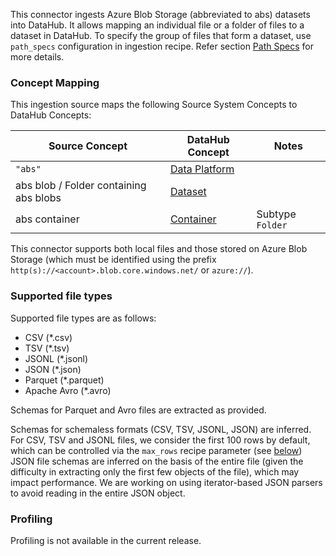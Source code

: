 This connector ingests Azure Blob Storage (abbreviated to abs) datasets into DataHub. It allows mapping an individual
file or a folder of files to a dataset in DataHub.
To specify the group of files that form a dataset, use `path_specs` configuration in ingestion recipe. Refer
section [Path Specs](https://datahubproject.io/docs/generated/ingestion/sources/s3/#path-specs) for more details.

### Concept Mapping

This ingestion source maps the following Source System Concepts to DataHub Concepts:

| Source Concept                         | DataHub Concept                                                                            | Notes            |
|----------------------------------------|--------------------------------------------------------------------------------------------|------------------|
| `"abs"`                                | [Data Platform](https://datahubproject.io/docs/generated/metamodel/entities/dataplatform/) |                  |
| abs blob / Folder containing abs blobs | [Dataset](https://datahubproject.io/docs/generated/metamodel/entities/dataset/)            |                  |
| abs container                          | [Container](https://datahubproject.io/docs/generated/metamodel/entities/container/)        | Subtype `Folder` |

This connector supports both local files and those stored on Azure Blob Storage (which must be identified using the
prefix `http(s)://<account>.blob.core.windows.net/` or `azure://`).

### Supported file types

Supported file types are as follows:

- CSV (*.csv)
- TSV (*.tsv)
- JSONL (*.jsonl)
- JSON (*.json)
- Parquet (*.parquet)
- Apache Avro (*.avro)

Schemas for Parquet and Avro files are extracted as provided.

Schemas for schemaless formats (CSV, TSV, JSONL, JSON) are inferred. For CSV, TSV and JSONL files, we consider the first
100 rows by default, which can be controlled via the `max_rows` recipe parameter (see [below](#config-details))
JSON file schemas are inferred on the basis of the entire file (given the difficulty in extracting only the first few
objects of the file), which may impact performance.
We are working on using iterator-based JSON parsers to avoid reading in the entire JSON object.

### Profiling

Profiling is not available in the current release.